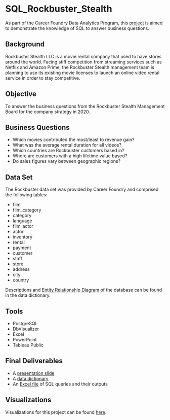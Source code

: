 # SQL_Rockbuster_Stealth
As part of the Career Foundry Data Analytics Program, this [project](Rockbuster%20-%20Data%20Project%20Brief%20.pdf) is aimed to demonstrate the knowledge of SQL to answer business questions. 

## Background
Rockbuster Stealth LLC is a movie rental company that used to have stores around the world. Facing stiff competition from streaming services such as Netflix and Amazon Prime, the Rockbuster Stealth management team is planning to use its existing movie licenses to launch an online video rental service in order to stay competitive.

## Objective
To answer the business questions from the Rockbuster Stealth Management Board for the company strategy in 2020.

## Business Questions
- Which movies contributed the most/least to revenue gain?
- What was the average rental duration for all videos?
- Which countries are Rockbuster customers based in?
- Where are customers with a high lifetime value based?
- Do sales figures vary between geographic regions?

## Data Set
The Rockbuster data set was provided by Career Foundry and comprised the following tables:
- film
- film_category
- category
- language
- film_actor
- actor
- inventory
- rental
- payment
- customer
- staff
- store
- address
- city
- country

Descriptions and [Entity Relationship Diagram](Rockbuster%20-%20ERD.jpg) of the database can be found in the data dictionary.

## Tools
- PostgreSQL 
- DbVisualizer
- Excel
- PowerPoint
- Tableau Public

## Final Deliverables
- A [presentation slide](Rockbuster%20-%20Presentation%20Slide.pptx)
- A [data dictionary](Rockbuster%20-%20Data%20Dictionary.pdf)
- An [Excel file](Rockbuster%20-%20SQL%20Queries%20%26%20Outputs.xlsx) of SQL queries and their outputs

## Visualizations
Visualizations for this project can be found [here](https://public.tableau.com/views/VisualizationsforRockbusterProject/AvgRevperMovievsGenre-Bar?:language=en-US&:display_count=n&:origin=viz_share_link). 
